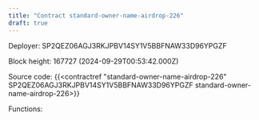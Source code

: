 ```yaml
---
title: "Contract standard-owner-name-airdrop-226"
draft: true
---
```

Deployer: SP2QEZ06AGJ3RKJPBV14SY1V5BBFNAW33D96YPGZF


 



Block height: 167727 (2024-09-29T00:53:42.000Z)

Source code: {{<contractref "standard-owner-name-airdrop-226" SP2QEZ06AGJ3RKJPBV14SY1V5BBFNAW33D96YPGZF standard-owner-name-airdrop-226>}}

Functions:


